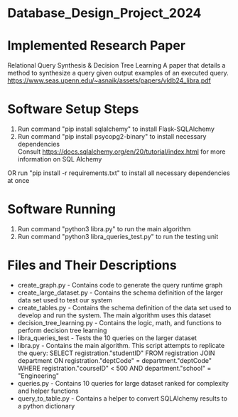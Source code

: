 # Database_Design_Project_2024

# Implemented Research Paper
Relational Query Synthesis & Decision Tree Learning
A paper that details a method to synthesize a query given output examples of an executed query.
https://www.seas.upenn.edu/~asnaik/assets/papers/vldb24_libra.pdf

# Software Setup Steps
1. Run command "pip install sqlalchemy" to install Flask-SQLAlchemy  
2. Run command "pip install psycopg2-binary" to install necessary dependencies  
Consult https://docs.sqlalchemy.org/en/20/tutorial/index.html for more information on SQL Alchemy

OR run "pip install -r requirements.txt" to install all necessary dependencies at once

# Software Running
1. Run command "python3 libra.py" to run the main algorithm  
2. Run command "python3 libra_queries_test.py" to run the testing unit  

# Files and Their Descriptions
* create_graph.py - Contains code to generate the query runtime graph
* create_large_dataset.py - Contains the schema definition of the larger data set used to test our system  
* create_tables.py - Contains the schema definition of the data set used to develop and run the system. The main algorithm uses this dataset  
* decision_tree_learning.py - Contains the logic, math, and functions to perform decision tree learning  
* libra_queries_test - Tests the 10 queries on the larger dataset
* libra.py - Contains the main algorithm. This script attempts to replicate the query: SELECT registration."studentID" FROM registration JOIN department ON registration."deptCode" = department."deptCode" WHERE registration."courseID" < 500 AND department."school" = "Engineering"  
* queries.py - Contains 10 queries for large dataset ranked for complexity and helper functions
* query_to_table.py - Contains a helper to convert SQLAlchemy results to a python dictionary  
